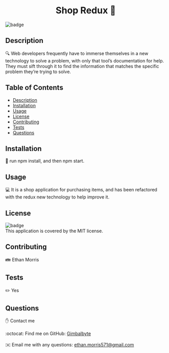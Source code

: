 <h1 align="center">Shop Redux 👋</h1>

![badge](https://img.shields.io/badge/license-MIT-brightgreen)<br />
## Description
🔍 Web developers frequently have to immerse themselves in a new technology to solve a problem, with only that tool’s documentation for help. They must sift through it to find the information that matches the specific problem they’re trying to solve.
## Table of Contents
- [Description](#description)
- [Installation](#installation)
- [Usage](#usage)
- [License](#license)
- [Contributing](#contributing)
- [Tests](#tests)
- [Questions](#questions)
## Installation
💾 run npm install, and then npm start.
## Usage
💻 It is a shop application for purchasing items, and has been refactored with the redux new technology to help improve it.
## License
![badge](https://img.shields.io/badge/license-MIT-brightgreen)
<br />
This application is covered by the MIT license. 
## Contributing
👪 Ethan Morris
## Tests
✏️ Yes
## Questions
✋ Contact me<br />
<br />
:octocat: Find me on GitHub: [Gimbalbyte](https://github.com/Gimbalbyte)<br />
<br />
✉️ Email me with any questions: ethan.morris571@gmail.com<br /><br />
